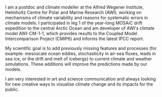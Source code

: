 I am a postdoc and climate modeller at the Alfred Wegener Institute, Helmholtz Centre for Polar and Marine Research (AWI), working on mechanisms of climate variability and reasons for systematic errors in climate models. I participated in leg 1 of the year-long MOSAiC drift expedition to the central Arctic Ocean and am developer of AWI's climate model AWI-CM-1-1, which provides results to the Coupled Model Intercomparison Project (CMIP6) and informs the latest IPCC report.

My scientific goal is to add previously missing features and processes (for example: mesoscale ocean eddies, stochasticity in air-sea fluxes, leads in sea ice, or the drift and melt of icebergs) to current climate and weather simulations. These additions will improve the predictions made by our models. 

I am very interested in art and science communication and always looking for new creative ways to visualise climate change and its impacts for the public.
